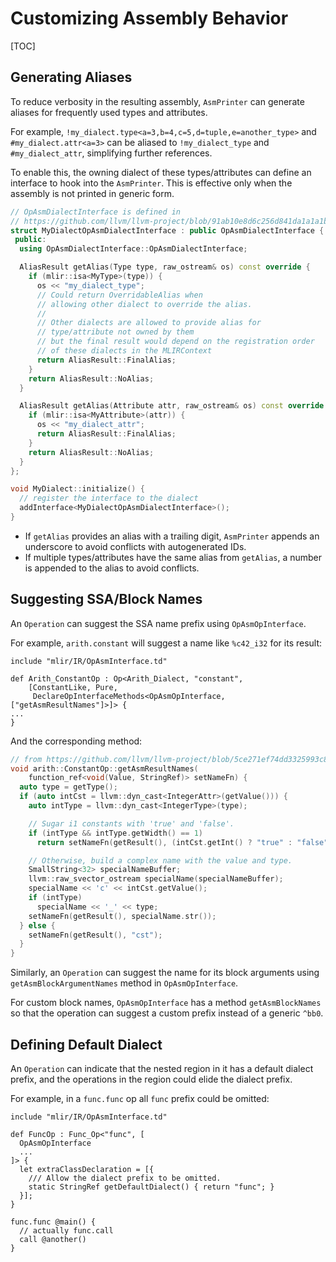 # Customizing Assembly Behavior

[TOC]

## Generating Aliases

To reduce verbosity in the resulting assembly, `AsmPrinter` can generate aliases for frequently used types and attributes.

For example, `!my_dialect.type<a=3,b=4,c=5,d=tuple,e=another_type>` and `#my_dialect.attr<a=3>` can be aliased to `!my_dialect_type` and `#my_dialect_attr`, simplifying further references.

To enable this, the owning dialect of these types/attributes can define an interface to hook into the `AsmPrinter`. This is effective only when the assembly is not printed in generic form.

```cpp
// OpAsmDialectInterface is defined in
// https://github.com/llvm/llvm-project/blob/91ab10e8d6c256d841da1a1a1b47c334e08d95b9/mlir/include/mlir/IR/OpImplementation.h#L1738
struct MyDialectOpAsmDialectInterface : public OpAsmDialectInterface {
 public:
  using OpAsmDialectInterface::OpAsmDialectInterface;

  AliasResult getAlias(Type type, raw_ostream& os) const override {
    if (mlir::isa<MyType>(type)) {
      os << "my_dialect_type";
      // Could return OverridableAlias when
      // allowing other dialect to override the alias.
      //
      // Other dialects are allowed to provide alias for
      // type/attribute not owned by them
      // but the final result would depend on the registration order
      // of these dialects in the MLIRContext
      return AliasResult::FinalAlias;
    }
    return AliasResult::NoAlias;
  }

  AliasResult getAlias(Attribute attr, raw_ostream& os) const override {
    if (mlir::isa<MyAttribute>(attr)) {
      os << "my_dialect_attr";
      return AliasResult::FinalAlias;
    }
    return AliasResult::NoAlias;
  }
};

void MyDialect::initialize() {
  // register the interface to the dialect
  addInterface<MyDialectOpAsmDialectInterface>();
}
```

* If `getAlias` provides an alias with a trailing digit, `AsmPrinter` appends an underscore to avoid conflicts with autogenerated IDs.
* If multiple types/attributes have the same alias from `getAlias`, a number is appended to the alias to avoid conflicts.

## Suggesting SSA/Block Names

An `Operation` can suggest the SSA name prefix using `OpAsmOpInterface`.

For example, `arith.constant` will suggest a name like `%c42_i32` for its result:

```tablegen
include "mlir/IR/OpAsmInterface.td"

def Arith_ConstantOp : Op<Arith_Dialect, "constant",
    [ConstantLike, Pure,
     DeclareOpInterfaceMethods<OpAsmOpInterface, ["getAsmResultNames"]>]> {
...
}
```

And the corresponding method:

```cpp
// from https://github.com/llvm/llvm-project/blob/5ce271ef74dd3325993c827f496e460ced41af11/mlir/lib/Dialect/Arith/IR/ArithOps.cpp#L184
void arith::ConstantOp::getAsmResultNames(
    function_ref<void(Value, StringRef)> setNameFn) {
  auto type = getType();
  if (auto intCst = llvm::dyn_cast<IntegerAttr>(getValue())) {
    auto intType = llvm::dyn_cast<IntegerType>(type);

    // Sugar i1 constants with 'true' and 'false'.
    if (intType && intType.getWidth() == 1)
      return setNameFn(getResult(), (intCst.getInt() ? "true" : "false"));

    // Otherwise, build a complex name with the value and type.
    SmallString<32> specialNameBuffer;
    llvm::raw_svector_ostream specialName(specialNameBuffer);
    specialName << 'c' << intCst.getValue();
    if (intType)
      specialName << '_' << type;
    setNameFn(getResult(), specialName.str());
  } else {
    setNameFn(getResult(), "cst");
  }
}
```

Similarly, an `Operation` can suggest the name for its block arguments using `getAsmBlockArgumentNames` method in `OpAsmOpInterface`.

For custom block names, `OpAsmOpInterface` has a method `getAsmBlockNames` so that
the operation can suggest a custom prefix instead of a generic `^bb0`.

## Defining Default Dialect

An `Operation` can indicate that the nested region in it has a default dialect prefix, and the operations in the region could elide the dialect prefix.

For example, in a `func.func` op all `func` prefix could be omitted:

```tablegen
include "mlir/IR/OpAsmInterface.td"

def FuncOp : Func_Op<"func", [
  OpAsmOpInterface
  ...
]> {
  let extraClassDeclaration = [{
    /// Allow the dialect prefix to be omitted.
    static StringRef getDefaultDialect() { return "func"; }
  }];
}
```

```mlir
func.func @main() {
  // actually func.call
  call @another()
}
```
